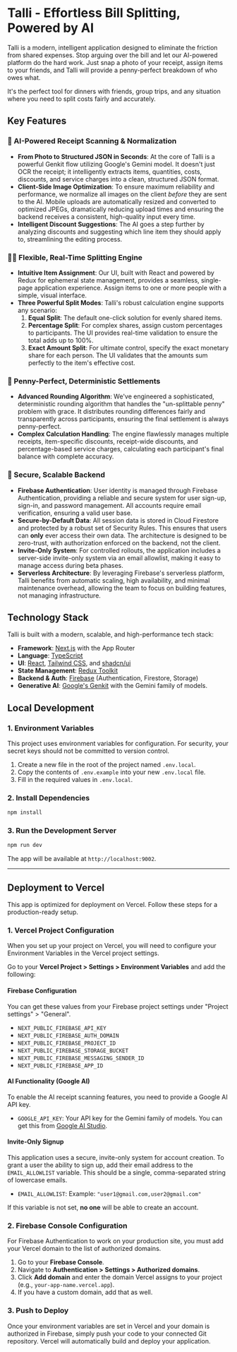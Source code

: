 # Talli - Effortless Bill Splitting, Powered by AI

Talli is a modern, intelligent application designed to eliminate the friction from shared expenses. Stop arguing over the bill and let our AI-powered platform do the hard work. Just snap a photo of your receipt, assign items to your friends, and Talli will provide a penny-perfect breakdown of who owes what.

It's the perfect tool for dinners with friends, group trips, and any situation where you need to split costs fairly and accurately.

## Key Features

### 🤖 AI-Powered Receipt Scanning & Normalization
- **From Photo to Structured JSON in Seconds**: At the core of Talli is a powerful Genkit flow utilizing Google's Gemini model. It doesn't just OCR the receipt; it intelligently extracts items, quantities, costs, discounts, and service charges into a clean, structured JSON format.
- **Client-Side Image Optimization**: To ensure maximum reliability and performance, we normalize all images on the client *before* they are sent to the AI. Mobile uploads are automatically resized and converted to optimized JPEGs, dramatically reducing upload times and ensuring the backend receives a consistent, high-quality input every time.
- **Intelligent Discount Suggestions**: The AI goes a step further by analyzing discounts and suggesting which line item they should apply to, streamlining the editing process.

### 🙋‍♀️ Flexible, Real-Time Splitting Engine
- **Intuitive Item Assignment**: Our UI, built with React and powered by Redux for ephemeral state management, provides a seamless, single-page application experience. Assign items to one or more people with a simple, visual interface.
- **Three Powerful Split Modes**: Talli's robust calculation engine supports any scenario:
    1.  **Equal Split**: The default one-click solution for evenly shared items.
    2.  **Percentage Split**: For complex shares, assign custom percentages to participants. The UI provides real-time validation to ensure the total adds up to 100%.
    3.  **Exact Amount Split**: For ultimate control, specify the exact monetary share for each person. The UI validates that the amounts sum perfectly to the item's effective cost.

### 💸 Penny-Perfect, Deterministic Settlements
- **Advanced Rounding Algorithm**: We've engineered a sophisticated, deterministic rounding algorithm that handles the "un-splittable penny" problem with grace. It distributes rounding differences fairly and transparently across participants, ensuring the final settlement is always penny-perfect.
- **Complex Calculation Handling**: The engine flawlessly manages multiple receipts, item-specific discounts, receipt-wide discounts, and percentage-based service charges, calculating each participant's final balance with complete accuracy.

### 🔐 Secure, Scalable Backend
- **Firebase Authentication**: User identity is managed through Firebase Authentication, providing a reliable and secure system for user sign-up, sign-in, and password management. All accounts require email verification, ensuring a valid user base.
- **Secure-by-Default Data**: All session data is stored in Cloud Firestore and protected by a robust set of Security Rules. This ensures that users can **only** ever access their own data. The architecture is designed to be zero-trust, with authorization enforced on the backend, not the client.
- **Invite-Only System**: For controlled rollouts, the application includes a server-side invite-only system via an email allowlist, making it easy to manage access during beta phases.
- **Serverless Architecture**: By leveraging Firebase's serverless platform, Talli benefits from automatic scaling, high availability, and minimal maintenance overhead, allowing the team to focus on building features, not managing infrastructure.

## Technology Stack

Talli is built with a modern, scalable, and high-performance tech stack:

- **Framework**: [Next.js](https://nextjs.org/) with the App Router
- **Language**: [TypeScript](https://www.typescriptlang.org/)
- **UI**: [React](https://react.dev/), [Tailwind CSS](https://tailwindcss.com/), and [shadcn/ui](https://ui.shadcn.com/)
- **State Management**: [Redux Toolkit](https://redux-toolkit.js.org/)
- **Backend & Auth**: [Firebase](https://firebase.google.com/) (Authentication, Firestore, Storage)
- **Generative AI**: [Google's Genkit](https://firebase.google.com/docs/genkit) with the Gemini family of models.

## Local Development

### 1. Environment Variables

This project uses environment variables for configuration. For security, your secret keys should not be committed to version control.

1.  Create a new file in the root of the project named `.env.local`.
2.  Copy the contents of `.env.example` into your new `.env.local` file.
3.  Fill in the required values in `.env.local`.

### 2. Install Dependencies
```bash
npm install
```

### 3. Run the Development Server
```bash
npm run dev
```

The app will be available at `http://localhost:9002`.

---

## Deployment to Vercel

This app is optimized for deployment on Vercel. Follow these steps for a production-ready setup.

### 1. Vercel Project Configuration

When you set up your project on Vercel, you will need to configure your Environment Variables in the Vercel project settings.

Go to your **Vercel Project > Settings > Environment Variables** and add the following:

#### Firebase Configuration
You can get these values from your Firebase project settings under "Project settings" > "General".

- `NEXT_PUBLIC_FIREBASE_API_KEY`
- `NEXT_PUBLIC_FIREBASE_AUTH_DOMAIN`
- `NEXT_PUBLIC_FIREBASE_PROJECT_ID`
- `NEXT_PUBLIC_FIREBASE_STORAGE_BUCKET`
- `NEXT_PUBLIC_FIREBASE_MESSAGING_SENDER_ID`
- `NEXT_PUBLIC_FIREBASE_APP_ID`

#### AI Functionality (Google AI)
To enable the AI receipt scanning features, you need to provide a Google AI API key.

- `GOOGLE_API_KEY`: Your API key for the Gemini family of models. You can get this from [Google AI Studio](https://aistudio.google.com/app/apikey).

#### Invite-Only Signup
This application uses a secure, invite-only system for account creation. To grant a user the ability to sign up, add their email address to the `EMAIL_ALLOWLIST` variable. This should be a single, comma-separated string of lowercase emails.

- `EMAIL_ALLOWLIST`: Example: `"user1@gmail.com,user2@gmail.com"`

If this variable is not set, **no one** will be able to create an account.

### 2. Firebase Console Configuration

For Firebase Authentication to work on your production site, you must add your Vercel domain to the list of authorized domains.

1.  Go to your **Firebase Console**.
2.  Navigate to **Authentication > Settings > Authorized domains**.
3.  Click **Add domain** and enter the domain Vercel assigns to your project (e.g., `your-app-name.vercel.app`).
4.  If you have a custom domain, add that as well.

### 3. Push to Deploy

Once your environment variables are set in Vercel and your domain is authorized in Firebase, simply push your code to your connected Git repository. Vercel will automatically build and deploy your application.
